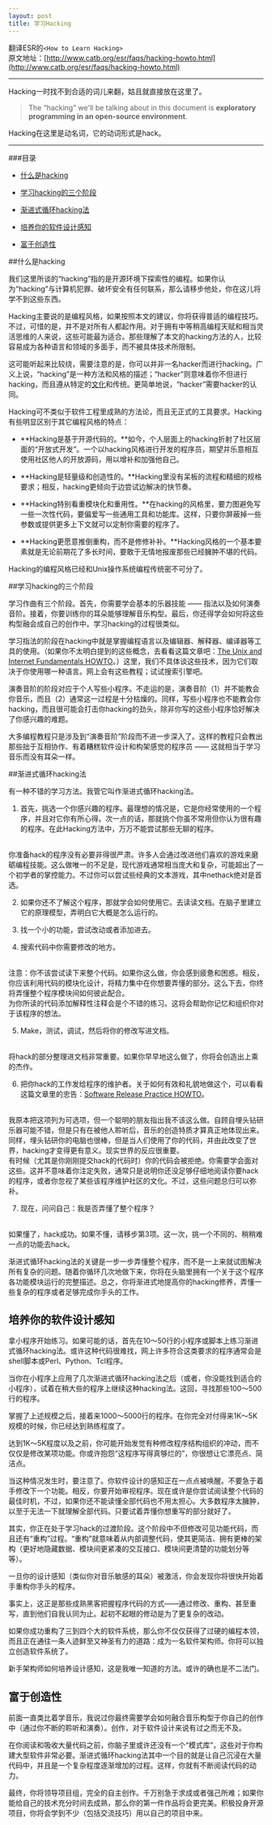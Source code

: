```yaml
---
layout: post
title: 学习Hacking
---
```


翻译ESR的`<How to Learn Hacking>`
<br/>
原文地址：[http://www.catb.org/esr/faqs/hacking-howto.html](http://www.catb.org/esr/faqs/hacking-howto.html)

---

Hacking一时找不到合适的词儿来翻，姑且就直接放在这里了。

> The “hacking” we'll be talking about in this document is **exploratory programming in an open-source environment**.

Hacking在这里是动名词，它的动词形式是hack。

---

###目录

* [什么是hacking](#1)

* [学习hacking的三个阶段](#2)

* [渐进式循环hacking法](#3)

* [培养你的软件设计感知](#4)

* [富于创造性](#5)

##<span id="1">什么是hacking</span>

我们这里所谈的“hacking”指的是开源环境下探索性的编程。如果你认为“hacking”与计算机犯罪、破坏安全有任何联系，那么请移步他处，你在这儿将学不到这些东西。

Hacking主要说的是编程风格，如果按照本文的建议，你将获得普适的编程技巧。不过，可惜的是，并不是对所有人都起作用。对于拥有中等稍高编程天赋和相当灵活思维的人来说，这些可能最为适合。那些理解了本文的hacking方法的人，比较容易成为各种语言和领域的多面手，而不被具体技术所限制。

这可能听起来比较绕，需要注意的是，你可以并非一名hacker而进行hacking。广义上说，“hacking”是一种方法和风格的描述；“hacker”则意味着你不但进行hacking，而且遵从特定的[文化](http://catb.org/~esr/faqs/hacker-howto.html)和传统。更简单地说，“hacker”需要hacker的认同。

Hacking可不类似于软件工程里成熟的方法论，而且无正式的工具要求。Hacking有些明显区别于其它编程风格的特点：

- **Hacking是基于开源代码的。**如今，个人层面上的hacking折射了社区层面的“开放式开发”。一个以hacking风格进行开发的程序员，期望并乐意相互使用社区他人的开放源码，用以增补和加强他自己。

- **Hacking是轻量级和创造性的。**Hacking里没有呆板的流程和精细的规格要求；相反，hacking更倾向于边尝试边解决的快节奏。

- **Hacking特别看重模块化和重用性。**在hacking的风格里，要力图避免写一些一次性代码，要偏爱写一些通用工具和功能库。这样，只要你屏蔽掉一些参数或提供更多上下文就可以定制你需要的程序了。

- **Hacking更愿意推倒重构，而不是修修补补。**Hacking风格的一个基本要素就是无论前期花了多长时间，要敢于无情地报废那些已经臃肿不堪的代码。

Hacking的编程风格已经和Unix操作系统编程传统密不可分了。

##<span id="2">学习hacking的三个阶段</span>

学习作曲有三个阶段。首先，你需要学会基本的乐器技能 —— 指法以及如何演奏音阶。接着，你要训练你的耳朵能够理解音乐构型。最后，你还得学会如何将这些构型融会成自己的创作中。学习hacking的过程很类似。

学习指法的阶段在hacking中就是掌握编程语言以及编辑器、解释器、编译器等工具的使用。（如果你不太明白提到的这些概念，去看看这篇文章吧：[The Unix and Internet Fundamentals HOWTO](http://www.linuxdoc.org/HOWTO/Unix-and-Internet-Fundamentals-HOWTO/index.html)。）这里，我们不具体谈这些技术，因为它们取决于你使用哪一种语言。网上会有这些教程；试试搜索引擎吧。

演奏音阶的阶段对应于个人写些小程序。不走运的是，演奏音阶（1）并不能教会你音乐，而且（2）通常这一过程是十分枯燥的。同样，写些小程序也不能教会你hacking，而且很可能会打击你hacking的劲头，除非你写的这些小程序恰好解决了你感兴趣的难题。

大多编程教程只是涉及到“演奏音阶”阶段而不进一步深入了。这样的教程只会教出那些拙于互相协作、有着糟糕软件设计和构架感觉的程序员 —— 这就相当于学习音乐而没有耳朵一样。

##<span id="3">渐进式循环hacking法</span>

有一种不错的学习方法。我管它叫作渐进式循环hacking法。

1. 首先，挑选一个你感兴趣的程序。最理想的情况是，它是你经常使用的一个程序，并且对它你有所心得。次一点的话，那就挑个你虽不常用但你认为很有趣的程序。在此Hacking方法中，万万不能尝试那些无聊的程序。
<br/>
你准备hack的程序没有必要非得很严肃。许多人会通过改进他们喜欢的游戏来磨砺编程技能。这么做唯一的不足是，现代游戏通常相当庞大和复杂，可能超出了一个初学者的掌控能力。不过你可以尝试些经典的文本游戏，其中nethack绝对是首选。

2. 如果你还不了解这个程序，那就学会如何使用它。去读读文档。在脑子里建立它的原理模型，弄明白它大概是怎么运行的。

3. 找一个小的功能，尝试改动或者添加进去。

4. 搜索代码中你需要修改的地方。
<br/>
注意：你不该尝试读下来整个代码。如果你这么做，你会感到疲惫和困惑。相反，你应该利用代码的模块化设计，将精力集中在你想要弄懂的部分。这么下去，你终将弄懂整个程序模块间如何彼此配合。
<br/>
为你所读的代码添加解释性注释会是个不错的练习。这将会帮助你记忆和组织你对于该程序的想法。

5. Make，测试，调试，然后将你的修改写进文档。
<br/>
将hack的部分整理进文档非常重要。如果你早早地这么做了，你将会创造出上乘的杰作。

6. 把你hack的工作发给程序的维护者。关于如何有效和礼貌地做这个，可以看看这篇文章里的忠告：[Software Release Practice HOWTO](http://www.linuxdoc.org/HOWTO/Software-Release-Practice-HOWTO/index.html)。
<br/>
我原本把这项列为可选项，但一个聪明的朋友指出我不该这么做。自顾自埋头钻研乐器可能不错，但是只有在被他人聆听后，音乐的创造特质才算真正地体现出来。同样，埋头钻研你的电脑也很棒，但是当人们使用了你的代码，并由此改变了世界，hacking才变得更有意义。现实世界的反应很重要。
<br/>
有时候（尤其是你刚刚提交hack的代码时）你的代码会被拒绝。你需要学会面对这些。这并不意味着你注定失败，通常只是说明你还没足够仔细地阅读你要hack的程序，或者你忽视了某些该程序维护社区的文化。不过，这些问题总归可以弥补。

7. 现在，问问自己：我是否弄懂了整个程序？
<br/>
如果懂了，hack成功。如果不懂，请移步第3项。这一次，挑一个不同的、稍稍难一点的功能去hack。

渐进式循环hacking法的关键是一步一步弄懂整个程序，而不是一上来就试图解决所有复杂的问题。随着你循环几次地做下来，你将在头脑里拥有一个关于这个程序各功能模块运行的完整描述。总之，你将渐进式地提高你的hacking修养，弄懂一些复杂的程序或者足够完成你手头的工作。

## <span id="4">培养你的软件设计感知</span>

拿小程序开始练习。如果可能的话，首先在10～50行的小程序或脚本上练习渐进式循环hacking法。或许这种代码很难找，网上许多符合这类要求的程序通常会是shell脚本或Perl、Python、Tcl程序。

当你在小程序上应用了几次渐进式循环hacking法之后（或者，你没能找到适合的小程序），试着在稍大些的程序上继续这种hacking法。这回，寻找那些100～500行的程序。

掌握了上述规模之后，接着来1000～5000行的程序。在你完全对付得来1K～5K规模的时候，你已经达到熟练程度了。

达到1K～5K程度以及之前，你可能开始发觉有种修改程序结构组织的冲动，而不仅仅是修改某项功能。你或许抱怨“这程序写得真够烂的”，你很想让它漂亮点、简洁点。

当这种情况发生时，要注意了。你软件设计的感知正在一点点被唤醒。不要急于着手修改下一个功能。相反，你要开始审视程序。现在或许是你尝试阅读整个代码的最佳时机，不过，如果你还不能读懂全部代码也不用太担心。大多数程序太臃肿，以至于无法一下就理解全部代码。只要试着弄懂你想重写的部分就好了。

其实，你正在处于学习hack的过渡阶段。这个阶段中不但修改可见功能代码，而且还有“重构”过程。“重构”就意味着从内部调整代码，使其更简洁、拥有更棒的架构（更好地隐藏数据、模块间更紧凑的交互接口、模块间更清楚的功能划分等等）。

一旦你的设计感知（类似你对音乐敏感的耳朵）被激活，你会发现你将很快开始着手重构你手头的程序。

事实上，这正是那些成熟黑客把握程序代码的方式——通过修改、重构、甚至重写，直到他们自我认同为止。起初不起眼的修动是为了更复杂的改动。

如果你成功重构了三到四个大的软件系统，那么你不仅仅获得了过硬的编程本领，而且正在通往一条人迹鲜至又神圣有力的道路：成为一名软件架构师。你将可以独立创造软件系统了。

新手架构师如何培养设计感知，这是我唯一知道的方法。或许的确也是不二法门。

## <span id="5">富于创造性</span>

前面一直类比着学音乐，我说过你最终需要学会如何融合音乐构型于你自己的创作中（通过你不断的聆听和演奏）。创作，对于软件设计来说有过之而无不及。

在你阅读和吸收大量代码之前，你脑子里或许还没有一个“模式库”，这些对于你构建大型软件非常必要。渐进式循环hacking法其中一个目的就是让自己沉浸在大量代码中，并且是一个复杂程度逐渐增加的过程。这样，你就有不断阅读代码的动力。

最终，你将领导项目组，完全的自主创作。千万别急于求成或者强己所难；如果你能给自己的技术充分时间去成熟，那么你的第一件作品将会更完美。积极投身开源项目，你将会学到不少（包括交流技巧）用以自己的项目中来。
